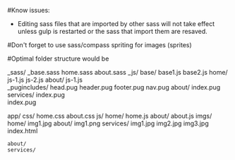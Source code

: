 #Know issues:
 - Editing sass files that are imported by other sass will not take effect unless gulp is restarted or the sass that import them are resaved.



#Don't forget to use sass/compass spriting for images (sprites)

#Optimal folder structure would be

_sass/
	_base.sass
	home.sass
	about.sass
_js/
	base/
		base1.js
		base2.js
	home/
		js-1.js	
		js-2.js
	about/
		js-1.js		
_pugincludes/
	head.pug
	header.pug
	footer.pug
	nav.pug
about/
	index.pug
services/
	index.pug			
index.pug 

app/
	css/
		home.css
		about.css
	js/
		home/
			home.js
		about/
			about.js
	imgs/
		home/
			img1.jpg
		about/
			img1.png
		services/
			img1.jpg
			img2.jpg
			img3.jpg
	index.html

	about/
	services/



